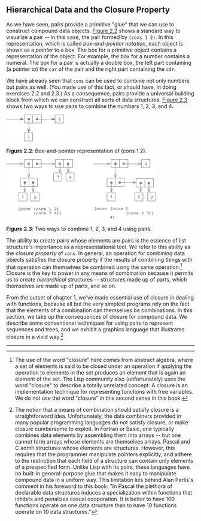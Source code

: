 ## Hierarchical Data and the Closure Property

As we have seen, pairs provide a primitive "glue" that we can use to construct compound data objects. [Figure 2.2](#figure-2) shows a standard way to visualize a pair -- in this case, the pair formed by ``(cons 1 2)``. In this representation, which is called *box-and-pointer notation*, each object is shown as a *pointer* to a box. The box for a primitive object contains a representation of the object. For example, the box for a number contains a numeral. The box for a pair is actually a double box, the left part containing (a pointer to) the ``car`` of the pair and the right part containing the ``cdr``.

We have already seen that ``cons`` can be used to combine not only numbers but pairs as well. (You made use of this fact, or should have, in doing exercises 2.2 and 2.3.) As a consequence, pairs provide a universal building block from which we can construct all sorts of data structures. [Figure 2.3](#figure-3) shows two ways to use pairs to combine the numbers 1, 2, 3, and 4.

<a name="figure-2"></a>

![Box-and-pointer representation of (cons 1 2)l](images/ch2-Z-G-11.png)

**Figure 2.2**:  Box-and-pointer representation of (cons 1 2).

<a name="figure-3"></a>

![Two ways to combine 1, 2, 3, and 4 using pairs](images/ch2-Z-G-12.png)

**Figure 2.3**:  Two ways to combine 1, 2, 3, and 4 using pairs.

The ability to create pairs whose elements are pairs is the essence of list structure's importance as a representational tool. We refer to this ability as the *closure property* of ``cons``. In general, an operation for combining data objects satisfies the closure property if the results of combining things with that operation can themselves be combined using the same operation.[^1] Closure is the key to power in any means of combination because it permits us to create *hierarchical* structures -- structures made up of parts, which themselves are made up of parts, and so on.

From the outset of chapter 1, we've made essential use of closure in dealing with functions, because all but the very simplest programs rely on the fact that the elements of a combination can themselves be combinations. In this section, we take up the consequences of closure for compound data. We describe some conventional techniques for using pairs to represent sequences and trees, and we exhibit a graphics language that illustrates closure in a vivid way.[^2]

----

[^1]: The use of the word "closure" here comes from abstract algebra, where a set of elements is said to be closed under an operation if applying the operation to elements in the set produces an element that is again an element of the set. The Lisp community also (unfortunately) uses the word "closure" to describe a totally unrelated concept: A closure is an implementation technique for representing functions with free variables. We do not use the word "closure" in this second sense in this book.

[^2]: The notion that a means of combination should satisfy closure is a straightforward idea. Unfortunately, the data combiners provided in many popular programming languages do not satisfy closure, or make closure cumbersome to exploit. In Fortran or Basic, one typically combines data elements by assembling them into arrays -- but one cannot form arrays whose elements are themselves arrays. Pascal and C admit structures whose elements are structures. However, this requires that the programmer manipulate pointers explicitly, and adhere to the restriction that each field of a structure can contain only elements of a prespecified form. Unlike Lisp with its pairs, these languages have no built-in general-purpose glue that makes it easy to manipulate compound data in a uniform way. This limitation lies behind Alan Perlis's comment in his foreword to this book: "In Pascal the plethora of declarable data structures induces a specialization within functions that inhibits and penalizes casual cooperation. It is better to have 100 functions operate on one data structure than to have 10 functions operate on 10 data structures."

